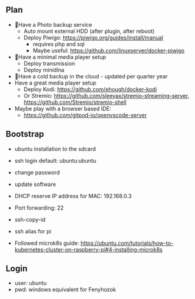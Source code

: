 
## Plan
  - 🥇Have a Photo backup service
    - Auto mount external HDD (after plugin, after reboot)
    - Deploy Piwigo: https://piwigo.org/guides/install/manual
      - requires php and sql
      - Maybe useful: https://github.com/linuxserver/docker-piwigo
  - 🥈Have a minimal media player setup
    - Deploy transmission
    - Deploy minidlna
  - 🥉Have a cold backup in the cloud - updated per quarter year
  - Have a great media player setup
    - Deploy Kodi: https://github.com/ehough/docker-kodi
    - Or Stremio: https://github.com/sleeyax/stremio-streaming-server, https://github.com/Stremio/stremio-shell
  - Maybe play with a browser based IDE:
    - https://github.com/gitpod-io/openvscode-server

## Bootstrap
 - ubuntu installation to the sdcard
 - ssh login default: ubuntu:ubuntu
 - change password
 - update software

 - DHCP reserve IP address for MAC: 192.168.0.3
 - Port forwarding: 22
 - ssh-copy-id
 - ssh alias for pi
 - Followed microk8s guide: https://ubuntu.com/tutorials/how-to-kubernetes-cluster-on-raspberry-pi#4-installing-microk8s

## Login
 - user: ubuntu
 - pwd: windows equivalent for Fenyhozok
